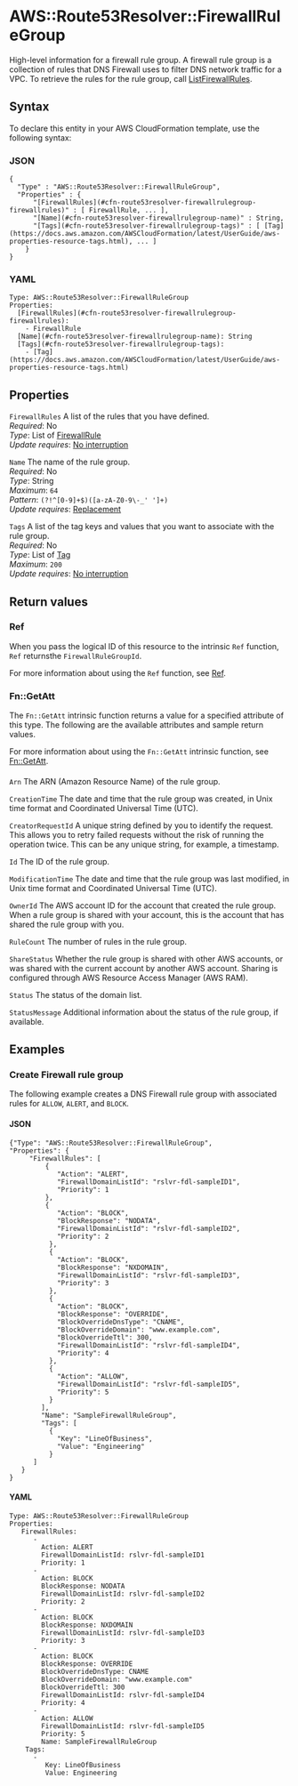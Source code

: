 # AWS::Route53Resolver::FirewallRuleGroup<a name="aws-resource-route53resolver-firewallrulegroup"></a>

High\-level information for a firewall rule group\. A firewall rule group is a collection of rules that DNS Firewall uses to filter DNS network traffic for a VPC\. To retrieve the rules for the rule group, call [ListFirewallRules](https://docs.aws.amazon.com/Route53/latest/APIReference/API_route53resolver_ListFirewallRules.html)\.

## Syntax<a name="aws-resource-route53resolver-firewallrulegroup-syntax"></a>

To declare this entity in your AWS CloudFormation template, use the following syntax:

### JSON<a name="aws-resource-route53resolver-firewallrulegroup-syntax.json"></a>

```
{
  "Type" : "AWS::Route53Resolver::FirewallRuleGroup",
  "Properties" : {
      "[FirewallRules](#cfn-route53resolver-firewallrulegroup-firewallrules)" : [ FirewallRule, ... ],
      "[Name](#cfn-route53resolver-firewallrulegroup-name)" : String,
      "[Tags](#cfn-route53resolver-firewallrulegroup-tags)" : [ [Tag](https://docs.aws.amazon.com/AWSCloudFormation/latest/UserGuide/aws-properties-resource-tags.html), ... ]
    }
}
```

### YAML<a name="aws-resource-route53resolver-firewallrulegroup-syntax.yaml"></a>

```
Type: AWS::Route53Resolver::FirewallRuleGroup
Properties: 
  [FirewallRules](#cfn-route53resolver-firewallrulegroup-firewallrules): 
    - FirewallRule
  [Name](#cfn-route53resolver-firewallrulegroup-name): String
  [Tags](#cfn-route53resolver-firewallrulegroup-tags): 
    - [Tag](https://docs.aws.amazon.com/AWSCloudFormation/latest/UserGuide/aws-properties-resource-tags.html)
```

## Properties<a name="aws-resource-route53resolver-firewallrulegroup-properties"></a>

`FirewallRules`  <a name="cfn-route53resolver-firewallrulegroup-firewallrules"></a>
A list of the rules that you have defined\.   
*Required*: No  
*Type*: List of [FirewallRule](aws-properties-route53resolver-firewallrulegroup-firewallrule.md)  
*Update requires*: [No interruption](https://docs.aws.amazon.com/AWSCloudFormation/latest/UserGuide/using-cfn-updating-stacks-update-behaviors.html#update-no-interrupt)

`Name`  <a name="cfn-route53resolver-firewallrulegroup-name"></a>
The name of the rule group\.  
*Required*: No  
*Type*: String  
*Maximum*: `64`  
*Pattern*: `(?!^[0-9]+$)([a-zA-Z0-9\-_' ']+)`  
*Update requires*: [Replacement](https://docs.aws.amazon.com/AWSCloudFormation/latest/UserGuide/using-cfn-updating-stacks-update-behaviors.html#update-replacement)

`Tags`  <a name="cfn-route53resolver-firewallrulegroup-tags"></a>
A list of the tag keys and values that you want to associate with the rule group\.   
*Required*: No  
*Type*: List of [Tag](https://docs.aws.amazon.com/AWSCloudFormation/latest/UserGuide/aws-properties-resource-tags.html)  
*Maximum*: `200`  
*Update requires*: [No interruption](https://docs.aws.amazon.com/AWSCloudFormation/latest/UserGuide/using-cfn-updating-stacks-update-behaviors.html#update-no-interrupt)

## Return values<a name="aws-resource-route53resolver-firewallrulegroup-return-values"></a>

### Ref<a name="aws-resource-route53resolver-firewallrulegroup-return-values-ref"></a>

 When you pass the logical ID of this resource to the intrinsic `Ref` function, `Ref` returnsthe `FirewallRuleGroupId`\.

For more information about using the `Ref` function, see [Ref](https://docs.aws.amazon.com/AWSCloudFormation/latest/UserGuide/intrinsic-function-reference-ref.html)\.

### Fn::GetAtt<a name="aws-resource-route53resolver-firewallrulegroup-return-values-fn--getatt"></a>

The `Fn::GetAtt` intrinsic function returns a value for a specified attribute of this type\. The following are the available attributes and sample return values\.

For more information about using the `Fn::GetAtt` intrinsic function, see [Fn::GetAtt](https://docs.aws.amazon.com/AWSCloudFormation/latest/UserGuide/intrinsic-function-reference-getatt.html)\.

#### <a name="aws-resource-route53resolver-firewallrulegroup-return-values-fn--getatt-fn--getatt"></a>

`Arn`  <a name="Arn-fn::getatt"></a>
The ARN \(Amazon Resource Name\) of the rule group\.

`CreationTime`  <a name="CreationTime-fn::getatt"></a>
The date and time that the rule group was created, in Unix time format and Coordinated Universal Time \(UTC\)\.

`CreatorRequestId`  <a name="CreatorRequestId-fn::getatt"></a>
A unique string defined by you to identify the request\. This allows you to retry failed requests without the risk of running the operation twice\. This can be any unique string, for example, a timestamp\.

`Id`  <a name="Id-fn::getatt"></a>
The ID of the rule group\.

`ModificationTime`  <a name="ModificationTime-fn::getatt"></a>
The date and time that the rule group was last modified, in Unix time format and Coordinated Universal Time \(UTC\)\.

`OwnerId`  <a name="OwnerId-fn::getatt"></a>
The AWS account ID for the account that created the rule group\. When a rule group is shared with your account, this is the account that has shared the rule group with you\.

`RuleCount`  <a name="RuleCount-fn::getatt"></a>
The number of rules in the rule group\.

`ShareStatus`  <a name="ShareStatus-fn::getatt"></a>
Whether the rule group is shared with other AWS accounts, or was shared with the current account by another AWS account\. Sharing is configured through AWS Resource Access Manager \(AWS RAM\)\.

`Status`  <a name="Status-fn::getatt"></a>
The status of the domain list\.

`StatusMessage`  <a name="StatusMessage-fn::getatt"></a>
Additional information about the status of the rule group, if available\.

## Examples<a name="aws-resource-route53resolver-firewallrulegroup--examples"></a>



### Create Firewall rule group<a name="aws-resource-route53resolver-firewallrulegroup--examples--Create_Firewall_rule_group"></a>

The following example creates a DNS Firewall rule group with associated rules for `ALLOW`, `ALERT`, and `BLOCK`\.

#### JSON<a name="aws-resource-route53resolver-firewallrulegroup--examples--Create_Firewall_rule_group--json"></a>

```
{"Type": "AWS::Route53Resolver::FirewallRuleGroup",
"Properties": {
     "FirewallRules": [
         {
            "Action": "ALERT",
            "FirewallDomainListId": "rslvr-fdl-sampleID1",
            "Priority": 1
         },
         {
            "Action": "BLOCK",
            "BlockResponse": "NODATA",
            "FirewallDomainListId": "rslvr-fdl-sampleID2",
            "Priority": 2
          },
          {
            "Action": "BLOCK",
            "BlockResponse": "NXDOMAIN",
            "FirewallDomainListId": "rslvr-fdl-sampleID3",
            "Priority": 3
          },
          {
            "Action": "BLOCK",
            "BlockResponse": "OVERRIDE",
            "BlockOverrideDnsType": "CNAME",
            "BlockOverrideDomain": "www.example.com",
            "BlockOverrideTtl": 300,
            "FirewallDomainListId": "rslvr-fdl-sampleID4",
            "Priority": 4
          },
          {
            "Action": "ALLOW",
            "FirewallDomainListId": "rslvr-fdl-sampleID5",
            "Priority": 5
          }
        ],
        "Name": "SampleFirewallRuleGroup",
        "Tags": [
          {
            "Key": "LineOfBusiness",
            "Value": "Engineering"
          }
      ]
   }
}
```

#### YAML<a name="aws-resource-route53resolver-firewallrulegroup--examples--Create_Firewall_rule_group--yaml"></a>

```
Type: AWS::Route53Resolver::FirewallRuleGroup
Properties:
   FirewallRules:
      -
        Action: ALERT
        FirewallDomainListId: rslvr-fdl-sampleID1
        Priority: 1
      -
        Action: BLOCK
        BlockResponse: NODATA
        FirewallDomainListId: rslvr-fdl-sampleID2
        Priority: 2
      -
        Action: BLOCK
        BlockResponse: NXDOMAIN
        FirewallDomainListId: rslvr-fdl-sampleID3
        Priority: 3
      -
        Action: BLOCK
        BlockResponse: OVERRIDE
        BlockOverrideDnsType: CNAME
        BlockOverrideDomain: "www.example.com"
        BlockOverrideTtl: 300
        FirewallDomainListId: rslvr-fdl-sampleID4
        Priority: 4
      -
        Action: ALLOW
        FirewallDomainListId: rslvr-fdl-sampleID5
        Priority: 5
        Name: SampleFirewallRuleGroup
    Tags:
      -
         Key: LineOfBusiness
         Value: Engineering
```